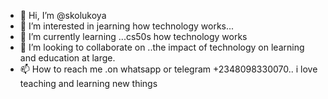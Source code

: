 - 👋 Hi, I’m @skolukoya
- 👀 I’m interested in   jearning how technology works...
- 🌱 I’m currently learning ...cs50s how technology works
- 💞️ I’m looking to collaborate on ..the impact of technology on learning and education  at large.
- 📫 How to reach me .on whatsapp or telegram +2348098330070..
i love teaching and learning new things
<!---
skolukoya/skolukoya is a ✨ special ✨ repository because its `README.md` (this file) appears on your GitHub profile.
You can click the Preview link to take a look at your changes.
--->
